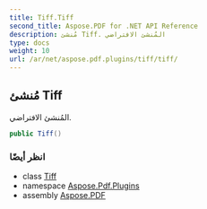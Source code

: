 ```yaml
---
title: Tiff.Tiff
second_title: Aspose.PDF for .NET API Reference
description: مُنشئ Tiff. المُنشئ الافتراضي
type: docs
weight: 10
url: /ar/net/aspose.pdf.plugins/tiff/tiff/
---
```

## مُنشئ Tiff

المُنشئ الافتراضي.

```csharp
public Tiff()
```

### انظر أيضًا

* class [Tiff](../)
* namespace [Aspose.Pdf.Plugins](../../../aspose.pdf.plugins/)
* assembly [Aspose.PDF](../../../)